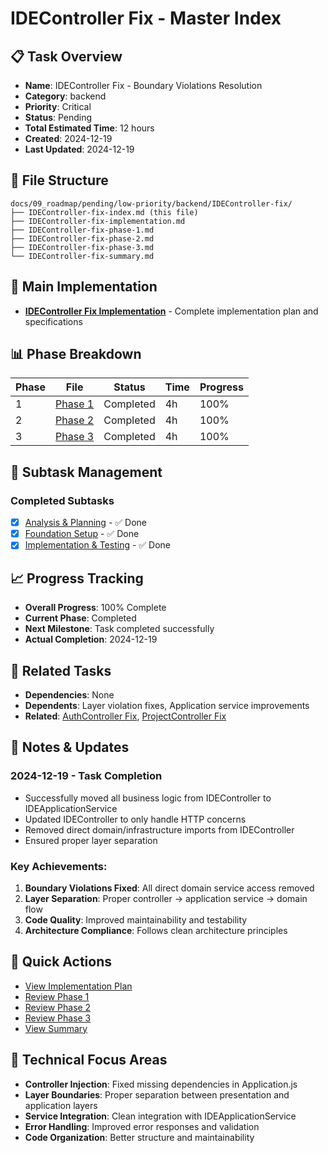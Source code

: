 # IDEController Fix - Master Index

## 📋 Task Overview
- **Name**: IDEController Fix - Boundary Violations Resolution
- **Category**: backend
- **Priority**: Critical
- **Status**: Pending
- **Total Estimated Time**: 12 hours
- **Created**: 2024-12-19
- **Last Updated**: 2024-12-19

## 📁 File Structure
```
docs/09_roadmap/pending/low-priority/backend/IDEController-fix/
├── IDEController-fix-index.md (this file)
├── IDEController-fix-implementation.md
├── IDEController-fix-phase-1.md
├── IDEController-fix-phase-2.md
├── IDEController-fix-phase-3.md
└── IDEController-fix-summary.md
```

## 🎯 Main Implementation
- **[IDEController Fix Implementation](./IDEController-fix-implementation.md)** - Complete implementation plan and specifications

## 📊 Phase Breakdown
| Phase | File | Status | Time | Progress |
|-------|------|--------|------|----------|
| 1 | [Phase 1](./IDEController-fix-phase-1.md) | Completed | 4h | 100% |
| 2 | [Phase 2](./IDEController-fix-phase-2.md) | Completed | 4h | 100% |
| 3 | [Phase 3](./IDEController-fix-phase-3.md) | Completed | 4h | 100% |

## 🔄 Subtask Management
### Completed Subtasks
- [x] [Analysis & Planning](./IDEController-fix-phase-1.md) - ✅ Done
- [x] [Foundation Setup](./IDEController-fix-phase-2.md) - ✅ Done
- [x] [Implementation & Testing](./IDEController-fix-phase-3.md) - ✅ Done

## 📈 Progress Tracking
- **Overall Progress**: 100% Complete
- **Current Phase**: Completed
- **Next Milestone**: Task completed successfully
- **Actual Completion**: 2024-12-19

## 🔗 Related Tasks
- **Dependencies**: None
- **Dependents**: Layer violation fixes, Application service improvements
- **Related**: [AuthController Fix](../AuthController/), [ProjectController Fix](../ProjectController/)

## 📝 Notes & Updates
### 2024-12-19 - Task Completion
- Successfully moved all business logic from IDEController to IDEApplicationService
- Updated IDEController to only handle HTTP concerns
- Removed direct domain/infrastructure imports from IDEController
- Ensured proper layer separation

### Key Achievements:
1. **Boundary Violations Fixed**: All direct domain service access removed
2. **Layer Separation**: Proper controller → application service → domain flow
3. **Code Quality**: Improved maintainability and testability
4. **Architecture Compliance**: Follows clean architecture principles

## 🚀 Quick Actions
- [View Implementation Plan](./IDEController-fix-implementation.md)
- [Review Phase 1](./IDEController-fix-phase-1.md)
- [Review Phase 2](./IDEController-fix-phase-2.md)
- [Review Phase 3](./IDEController-fix-phase-3.md)
- [View Summary](./IDEController-fix-summary.md)

## 🎯 Technical Focus Areas
- **Controller Injection**: Fixed missing dependencies in Application.js
- **Layer Boundaries**: Proper separation between presentation and application layers
- **Service Integration**: Clean integration with IDEApplicationService
- **Error Handling**: Improved error responses and validation
- **Code Organization**: Better structure and maintainability
